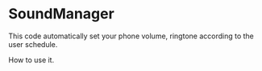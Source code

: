SoundManager
============

This code automatically set your phone volume, ringtone according to the user schedule. 

How to use it.
